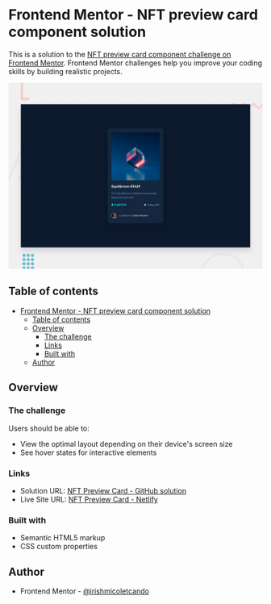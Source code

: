 # Frontend Mentor - NFT preview card component solution

This is a solution to the [NFT preview card component challenge on Frontend Mentor](https://www.frontendmentor.io/challenges/nft-preview-card-component-SbdUL_w0U). Frontend Mentor challenges help you improve your coding skills by building realistic projects. 

<img src="images/desktop-preview.jpg" alt="Desktop Preview of NFT Card">

## Table of contents

- [Frontend Mentor - NFT preview card component solution](#frontend-mentor---nft-preview-card-component-solution)
  - [Table of contents](#table-of-contents)
  - [Overview](#overview)
    - [The challenge](#the-challenge)
    - [Links](#links)
    - [Built with](#built-with)
  - [Author](#author)


## Overview

### The challenge

Users should be able to:

- View the optimal layout depending on their device's screen size
- See hover states for interactive elements

### Links

- Solution URL: [NFT Preview Card - GitHub solution](https://github.com/irishmicoletcando/NFT-preview-card)
- Live Site URL: [NFT Preview Card - Netlify](https://jovial-minsky-592cd1.netlify.app/)

### Built with

- Semantic HTML5 markup
- CSS custom properties

## Author

- Frontend Mentor - [@irishmicoletcando](https://www.frontendmentor.io/profile/irishmicoletcando)
